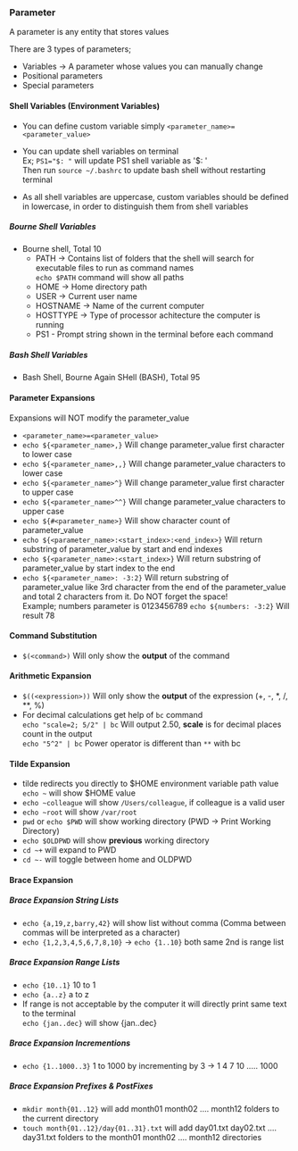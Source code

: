 ### Parameter

A parameter is any entity that stores values

There are 3 types of parameters;
- Variables -> A parameter whose values you can manually change
- Positional parameters
- Special parameters

#### Shell Variables (Environment Variables)

- You can define custom variable simply ```<parameter_name>=<parameter_value>```
- You can update shell variables on terminal <br>
Ex; ```PS1="$: "``` will update PS1 shell variable as '$: ' <br>
Then run ```source ~/.bashrc``` to update bash shell without restarting terminal

- As all shell variables are uppercase, custom variables should be defined in lowercase, in order to distinguish them from shell variables

##### Bourne Shell Variables
- Bourne shell, Total 10
  - PATH -> Contains list of folders that the shell will search for executable files to run as command names <br>
  ```echo $PATH``` command will show all paths
  - HOME -> Home directory path
  - USER -> Current user name
  - HOSTNAME -> Name of the current computer
  - HOSTTYPE -> Type of processor achitecture the computer is running
  - PS1 - Prompt string shown in the terminal before each command

##### Bash Shell Variables 
- Bash Shell, Bourne Again SHell (BASH), Total 95

#### Parameter Expansions

Expansions will NOT modify the parameter_value

- ```<parameter_name>=<parameter_value>```
- ```echo ${<parameter_name>,}``` Will change parameter_value first character to lower case
- ```echo ${<parameter_name>,,}``` Will change parameter_value characters to lower case
- ```echo ${<parameter_name>^}``` Will change parameter_value first character to upper case
- ```echo ${<parameter_name>^^}``` Will change parameter_value characters to upper case
- ```echo ${#<parameter_name>}``` Will show character count of parameter_value
- ```echo ${<parameter_name>:<start_index>:<end_index>}``` Will return substring of parameter_value by start and end indexes
- ```echo ${<parameter_name>:<start_index>}``` Will return substring of parameter_value by start index to the end
- ```echo ${<parameter_name>: -3:2}``` Will return substring of parameter_value like 3rd character from the end of the parameter_value and total 2 characters from it. Do NOT forget the space! <br>
Example; numbers parameter is 0123456789 ```echo ${numbers: -3:2}``` Will result 78

#### Command Substitution

- ```$(<command>)``` Will only show the **output** of the command

#### Arithmetic Expansion

- ```$((<expression>))``` Will only show the **output** of the expression (+, -, *, /, **, %)
- For decimal calculations get help of ```bc``` command <br>
```echo "scale=2; 5/2" | bc``` Will output 2.50, **scale** is for decimal places count in the output <br>
```echo "5^2" | bc``` Power operator is different than `**` with bc

#### Tilde Expansion

- tilde redirects you directly to $HOME environment variable path value ```echo ~``` will show $HOME value
- ```echo ~colleague``` will show ```/Users/colleague```, if colleague is a valid user
- ```echo ~root``` will show ```/var/root```
- ```pwd``` or ```echo $PWD``` will show working directory (PWD -> Print Working Directory)
- ```echo $OLDPWD``` will show **previous** working directory
- ```cd ~+``` will expand to PWD
- ```cd ~-``` will toggle between home and OLDPWD

#### Brace Expansion

##### Brace Expansion String Lists

- ```echo {a,19,z,barry,42}``` will show list without comma (Comma between commas will be interpreted as a character)
- ```echo {1,2,3,4,5,6,7,8,10}``` -> ```echo {1..10}``` both same 2nd is range list

##### Brace Expansion Range Lists

- ```echo {10..1}``` 10 to 1
- ```echo {a..z}``` a to z
- If range is not acceptable by the computer it will directly print same text to the terminal <br>
```echo {jan..dec}``` will show {jan..dec}

##### Brace Expansion Incrementions

- ```echo {1..1000..3}``` 1 to 1000 by incrementing by 3 -> 1 4 7 10 ..... 1000

##### Brace Expansion Prefixes & PostFixes

- ```mkdir month{01..12}``` will add month01 month02 .... month12 folders to the current directory
- ```touch month{01..12}/day{01..31}.txt``` will add day01.txt day02.txt .... day31.txt folders to the month01 month02 .... month12 directories
